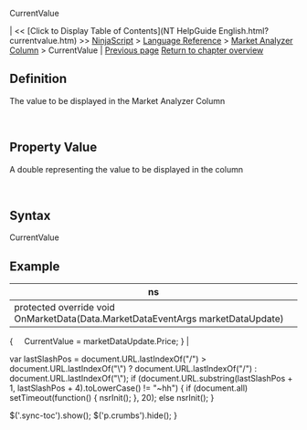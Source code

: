 ﻿










 


CurrentValue







| &lt;&lt; [Click to Display Table of Contents](NT HelpGuide English.html?currentvalue.htm) &gt;&gt;
 [NinjaScript](ninjascript.htm) &gt; [Language Reference](language_reference_wip.htm) &gt; [Market Analyzer Column](market_analyzer_column.htm) &gt;
CurrentValue | [Previous page](currenttext.htm)
[Return to chapter overview](market_analyzer_column.htm)










Definition
----------


The value to be displayed in the Market Analyzer Column


 


Property Value
--------------


A double representing the value to be displayed in the column


 


Syntax
------


CurrentValue



Example
-------




| ns |
| --- |
| protected override void OnMarketData(Data.MarketDataEventArgs marketDataUpdate)
{
     CurrentValue = marketDataUpdate.Price;
} |






 
 var lastSlashPos = document.URL.lastIndexOf("/") &gt; document.URL.lastIndexOf("\\") ? document.URL.lastIndexOf("/") : document.URL.lastIndexOf("\\");
 if (document.URL.substring(lastSlashPos + 1, lastSlashPos + 4).toLowerCase() != "~hh") {
 if (document.all) setTimeout(function() {
 nsrInit();
 }, 20);
 else nsrInit();
 }
 
 
 $('.sync-toc').show();
 $('p.crumbs').hide();
 }
 
 
 



